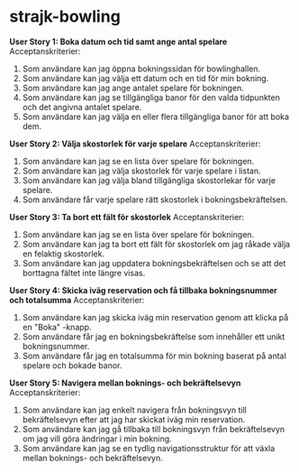 # strajk-bowling

**User Story 1: Boka datum och tid samt ange antal spelare**
Acceptanskriterier:

1. Som användare kan jag öppna bokningssidan för bowlinghallen.
2. Som användare kan jag välja ett datum och en tid för min bokning.
3. Som användare kan jag ange antalet spelare för bokningen.
4. Som användare kan jag se tillgängliga banor för den valda tidpunkten och det angivna antalet spelare.
5. Som användare kan jag välja en eller flera tillgängliga banor för att boka dem.


**User Story 2: Välja skostorlek för varje spelare**
Acceptanskriterier:

1. Som användare kan jag se en lista över spelare för bokningen.
2. Som användare kan jag välja skostorlek för varje spelare i listan.
3. Som användare kan jag välja bland tillgängliga skostorlekar för varje spelare.
4. Som användare får varje spelare rätt skostorlek i bokningsbekräftelsen.


**User Story 3: Ta bort ett fält för skostorlek**
Acceptanskriterier:

1. Som användare kan jag se en lista över spelare för bokningen.
2. Som användare kan jag ta bort ett fält för skostorlek om jag råkade välja en felaktig skostorlek.
3. Som användare kan jag uppdatera bokningsbekräftelsen och se att det borttagna fältet inte längre visas.


**User Story 4: Skicka iväg reservation och få tillbaka bokningsnummer och totalsumma**
Acceptanskriterier:

1. Som användare kan jag skicka iväg min reservation genom att klicka på en "Boka" -knapp.
2. Som användare får jag en bokningsbekräftelse som innehåller ett unikt bokningsnummer.
3. Som användare får jag en totalsumma för min bokning baserat på antal spelare och bokade banor.


**User Story 5: Navigera mellan boknings- och bekräftelsevyn**
Acceptanskriterier:

1. Som användare kan jag enkelt navigera från bokningsvyn till bekräftelsevyn efter att jag har skickat iväg min reservation.
2. Som användare kan jag gå tillbaka till bokningsvyn från bekräftelsevyn om jag vill göra ändringar i min bokning.
3. Som användare kan jag se en tydlig navigationsstruktur för att växla mellan boknings- och bekräftelsevyn.

